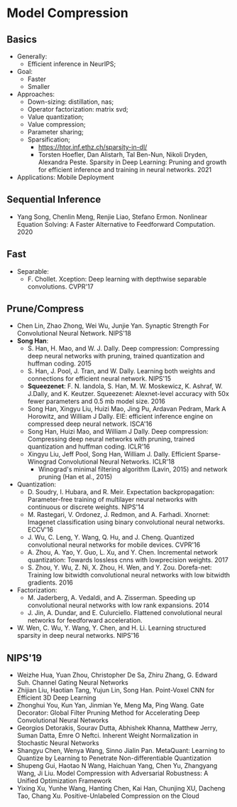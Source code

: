 # Model Compression

## Basics
- Generally:
	- Efficient inference in NeurIPS;
- Goal:
	- Faster
	- Smaller
- Approaches:
	- Down-sizing: distillation, nas;
	- Operator factorization: matrix svd;
	- Value quantization;
	- Value compression;
	- Parameter sharing;
	- Sparsification;
		- https://htor.inf.ethz.ch/sparsity-in-dl/
		- Torsten Hoefler, Dan Alistarh, Tal Ben-Nun, Nikoli Dryden, Alexandra Peste. Sparsity in Deep Learning: Pruning and growth for efficient inference and training in neural networks. 2021
- Applications: Mobile Deployment

## Sequential Inference
- Yang Song, Chenlin Meng, Renjie Liao, Stefano Ermon. Nonlinear Equation Solving: A Faster Alternative to Feedforward Computation. 2020

## Fast
- Separable:
	-  F. Chollet. Xception: Deep learning with depthwise separable convolutions. CVPR'17

## Prune/Compress
- Chen Lin, Zhao Zhong, Wei Wu, Junjie Yan. Synaptic Strength For Convolutional Neural Network. NIPS'18
- **Song Han**:
	- S. Han, H. Mao, and W. J. Dally. Deep compression: Compressing deep neural networks with pruning, trained quantization and huffman coding. 2015
	- S. Han, J. Pool, J. Tran, and W. Dally. Learning both weights and connections for efficient neural network. NIPS'15
	- **Squeezenet**: F. N. Iandola, S. Han, M. W. Moskewicz, K. Ashraf, W. J.Dally, and K. Keutzer. Squeezenet: Alexnet-level accuracy with 50x fewer parameters and 0.5 mb model size. 2016
	- Song Han, Xingyu Liu, Huizi Mao, Jing Pu, Ardavan Pedram, Mark A Horowitz, and William J Dally. EIE: efficient inference engine on compressed deep neural network. ISCA'16
	- Song Han, Huizi Mao, and William J Dally. Deep compression: Compressing deep neural networks with pruning, trained quantization and huffman coding. ICLR'16
	- Xingyu Liu, Jeff Pool, Song Han, William J. Dally. Efficient Sparse-Winograd Convolutional Neural Networks. ICLR'18
		- Winograd's minimal filtering algorithm (Lavin, 2015) and network pruning (Han et al., 2015)
- Quantization:
	- D. Soudry, I. Hubara, and R. Meir. Expectation backpropagation: Parameter-free training of multilayer neural networks with continuous or discrete weights. NIPS'14
	- M. Rastegari, V. Ordonez, J. Redmon, and A. Farhadi. Xnornet: Imagenet classification using binary convolutional neural networks. ECCV'16
	- J. Wu, C. Leng, Y. Wang, Q. Hu, and J. Cheng. Quantized convolutional neural networks for mobile devices. CVPR'16
	- A. Zhou, A. Yao, Y. Guo, L. Xu, and Y. Chen. Incremental network quantization: Towards lossless cnns with lowprecision weights. 2017
	- S. Zhou, Y. Wu, Z. Ni, X. Zhou, H. Wen, and Y. Zou. Dorefa-net: Training low bitwidth convolutional neural networks with low bitwidth gradients. 2016
- Factorization:
	- M. Jaderberg, A. Vedaldi, and A. Zisserman. Speeding up convolutional neural networks with low rank expansions. 2014
	- J. Jin, A. Dundar, and E. Culurciello. Flattened convolutional neural networks for feedforward acceleration.
- W. Wen, C. Wu, Y. Wang, Y. Chen, and H. Li. Learning structured sparsity in deep neural networks. NIPS'16

## NIPS'19
- Weizhe Hua, Yuan Zhou, Christopher De Sa, Zhiru Zhang, G. Edward Suh. Channel Gating Neural Networks
- Zhijian Liu, Haotian Tang, Yujun Lin, Song Han. Point-Voxel CNN for Efficient 3D Deep Learning
- Zhonghui You, Kun Yan, Jinmian Ye, Meng Ma, Ping Wang. Gate Decorator: Global Filter Pruning Method for Accelerating Deep Convolutional Neural Networks
- Georgios Detorakis, Sourav Dutta, Abhishek Khanna, Matthew Jerry, Suman Datta, Emre O Neftci. Inherent Weight Normalization in Stochastic Neural Networks
- Shangyu Chen, Wenya Wang, Sinno Jialin Pan. MetaQuant: Learning to Quantize by Learning to Penetrate Non-differentiable Quantization
- Shupeng Gui, Haotao N Wang, Haichuan Yang, Chen Yu, Zhangyang Wang, Ji Liu. Model Compression with Adversarial Robustness: A Unified Optimization Framework
- Yixing Xu, Yunhe Wang, Hanting Chen, Kai Han, Chunjing XU, Dacheng Tao, Chang Xu. Positive-Unlabeled Compression on the Cloud
